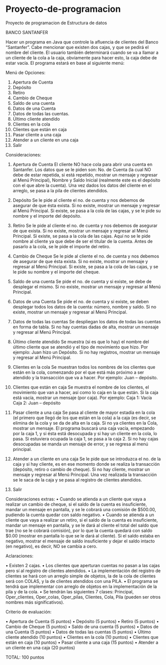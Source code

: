 # Proyecto-de-programacion
Proyecto de programacion de Estructura de datos




BANCO SANTANFER

Hacer un programa en Java que controle la afluencia de clientes del Banco “Santanfer”. Cabe mencionar que existen dos cajas, y que se pedirá el nombre del cliente. El usuario también determinará cuando se va a llamar a un cliente de la cola a la caja, obviamente para hacer esto, la caja debe de estar vacía. El programa estará en base al siguiente menú:

Menú de Opciones:

1)	Apertura de Cuenta
2)	Depósito
3)	Retiro
4)	Cambio de Cheque
5)	Saldo de una cuenta
6)	Datos de una Cuenta
7)	Datos de todas las cuentas.
8)	Último cliente atendido
9)	Clientes en la cola
10)	Clientes que están en caja
11)	Pasar cliente a una caja
12)	Atender a un cliente en una caja
13)	Salir


Consideraciones:

1)	Apertura de Cuenta
El cliente NO hace cola para abrir una cuenta en Santanfer. Los datos que se le piden son: No. de Cuenta (la cual NO debe de estar repetida, si está repetido, mostrar un mensaje y regresar al Menú Principal), Nombre y Saldo Inicial (realmente este es el depósito con el que abre la cuenta). Una vez dados los datos del cliente en el arreglo, se pasa a la pila de clientes atendidos.

2)	Depósito
Se le pide al cliente el no. de cuenta y nos debemos de asegurar de que ésta exista. Si no existe, mostrar un mensaje y regresar al Menú Principal. Si existe, se pasa a la cola de las cajas, y se le pide su nombre y el importe del depósito.

3)	Retiro
Se le pide al cliente el no. de cuenta y nos debemos de asegurar de que exista. Si no existe, mostrar un mensaje y regresar al Menú Principal. Si existe, se pasa a la cola de las cajas. Aquí no se le pide nombre al cliente ya que debe de ser el titular de la cuenta. Antes de pasarlo a la cola, se le pide el importe del retiro.

4)	Cambio de Cheque
Se le pide al cliente el no. de cuenta y nos debemos de asegurar de que ésta exista. Si no existe, mostrar un mensaje y regresar al Menú Principal. Si existe, se pasa a la cola de las cajas, y se le pide su nombre y el importe del cheque. 

5)	Saldo de una cuenta
Se pide el no. de cuenta y si existe, se debe de desplegar el mismo. Si no existe, mostrar un mensaje y regresar al Menú Principal.

6)	Datos de una Cuenta
Se pide el no. de cuenta y si existe, se deben desplegar todos los datos de la cuenta: número, nombre y saldo. Si no existe, mostrar un mensaje y regresar al Menú Principal.

7)	Datos de todas las cuentas
Se despliegan los datos de todas las cuentas en forma de tabla. Si no hay cuentas dadas de alta, mostrar un mensaje y regresar al Menú Principal.

8)	Último cliente atendido
Se muestra (si es que lo hay) el nombre del último cliente que se atendió y el tipo de movimiento que hizo. Por ejemplo: Juan hizo un Depósito. Si no hay registros, mostrar un mensaje y regresar al Menú Principal.


9)	Clientes en la cola
Se muestran todos los nombres de los clientes que están en la cola, comenzando por el que está más próximo a ser atendido y la transacción que va a hacer. 
Por ejemplo: Juan – depósito.

10)	Clientes que están en caja
Se muestra el nombre de los clientes, el movimiento que van a hacer, así como lo caja en la que están. Si la caja está vacía, mostrar un mensaje (por caja). Por ejemplo:
Caja 1: Vacía
Caja 2: Juan – depósito

11)	Pasar cliente a una caja
Se pasa al cliente de mayor estadía en la cola (el primero que llegó de los que están en la cola) a la caja (es decir, se elimina de la cola y se da de alta en la caja. Si no ya clientes en la Cola, mostrar un mensaje. El programa buscará una caja vacía, empezando por la caja 1, y si ésta está desocupada y si hay un cliente en la cola, lo pasa. Si estuviera ocupada la caja 1, se pasa a la caja 2. Si no hay cajas desocupadas se manda un mensaje de error, y se regresa al menú principal.

12)	Atender a un cliente en una caja
Se le pide que se introduzca el no. de la caja y si hay cliente, es en ese momento donde se realiza la transacción (depósito, retiro o cambio de cheque). Si no hay cliente, mostrar un mensaje y regresar al Menú Principal. Una vez realizada la transacción se le saca de la caja y se pasa al registro de clientes atendidos.

13)	Salir


Consideraciones extras:
•	Cuando se atienda a un cliente que vaya a realizar un cambio de cheque, si el saldo de la cuenta es insuficiente, mandar un mensaje en pantalla, y se le cobrará una comisión de $500.00, pudiendo la cuenta quedar con saldo negativo.
•	Cuando se atienda a un cliente que vaya a realizar un retiro, si el saldo de la cuenta es insuficiente, mandar un mensaje en pantalla, y se le dará al cliente el total del saldo que trae (no se le cobrará comisión), por lo que la cuenta quedará con saldo $0.00 (mostrar en pantalla lo que se le dará al cliente). Si el saldo estaba en negativo, mostrar el mensaje de saldo insuficiente y dejar el saldo intacto (en negativo), es decir, NO se cambia a cero.


Aclaraciones:

•	Existen 2 cajas.
•	Los clientes que aperturan cuentas no pasan a las cajas pero sí al registro de clientes atendidos.
•	La implementación del registro de clientes se hará con un arreglo simple de objetos, la de la cola de clientes será con COLAS, y la de clientes atendidos con una PILA.
•	El programa se tendrá que implementar con arreglo de objetos en la implementación de la pila y de la cola.
•	Se tendrán las siguientes 7 clases: Principal, Oper_clientes, Oper_colas, Oper_pilas, Clientes, Cola, Pila (pueden ser otros nombres más significativos).

Criterio de evaluación:

•	Apertura de Cuenta				(5 puntos)
•	Depósito						(5 puntos)
•	Retiro						(5 puntos)
•	Cambio de Cheque				(5 puntos)
•	Saldo de una cuenta				(5 puntos)
•	Datos de una Cuenta				(5 puntos)
•	Datos de todas las cuentas			(5 puntos)
•	Último cliente atendido			(10 puntos)
•	Clientes en la cola				(10 puntos)
•	Clientes que están en caja			(10 puntos)
•	Pasar cliente a una caja			(15 puntos)
•	Atender a un cliente en una caja		(20 puntos)

TOTAL: 100 puntos

